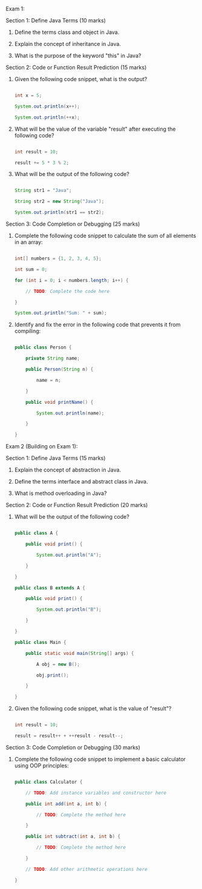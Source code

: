 
Exam 1:

Section 1: Define Java Terms (10 marks)

1. Define the terms class and object in Java.

2. Explain the concept of inheritance in Java.

3. What is the purpose of the keyword "this" in Java?

Section 2: Code or Function Result Prediction (15 marks)

1. Given the following code snippet, what is the output?

   ```java

   int x = 5;

   System.out.println(x++);

   System.out.println(++x);

   ```

2. What will be the value of the variable "result" after executing the following code?

   ```java

   int result = 10;

   result += 5 * 3 % 2;

   ```

3. What will be the output of the following code?

   ```java

   String str1 = "Java";

   String str2 = new String("Java");

   System.out.println(str1 == str2);

   ```

Section 3: Code Completion or Debugging (25 marks)

1. Complete the following code snippet to calculate the sum of all elements in an array:

   ```java

   int[] numbers = {1, 2, 3, 4, 5};

   int sum = 0;

   for (int i = 0; i < numbers.length; i++) {

       // TODO: Complete the code here

   }

   System.out.println("Sum: " + sum);

   ```

2. Identify and fix the error in the following code that prevents it from compiling:

   ```java

   public class Person {

       private String name;

       public Person(String n) {

           name = n;

       }

       public void printName() {

           System.out.println(name);

       }

   }

   ```

Exam 2 (Building on Exam 1):

Section 1: Define Java Terms (15 marks)

1. Explain the concept of abstraction in Java.

2. Define the terms interface and abstract class in Java.

3. What is method overloading in Java?

Section 2: Code or Function Result Prediction (20 marks)

1. What will be the output of the following code?

   ```java

   public class A {

       public void print() {

           System.out.println("A");

       }

   }

   public class B extends A {

       public void print() {

           System.out.println("B");

       }

   }

   public class Main {

       public static void main(String[] args) {

           A obj = new B();

           obj.print();

       }

   }

   ```

2. Given the following code snippet, what is the value of "result"?

   ```java

   int result = 10;

   result = result++ + ++result - result--;

   ```

Section 3: Code Completion or Debugging (30 marks)

1. Complete the following code snippet to implement a basic calculator using OOP principles:

   ```java

   public class Calculator {

       // TODO: Add instance variables and constructor here

       public int add(int a, int b) {

           // TODO: Complete the method here

       }

       public int subtract(int a, int b) {

           // TODO: Complete the method here

       }

       // TODO: Add other arithmetic operations here

   }

   ```
